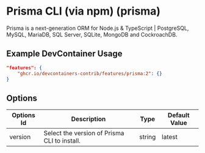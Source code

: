 
# Prisma CLI (via npm) (prisma)

Prisma is a next-generation ORM for Node.js & TypeScript | PostgreSQL, MySQL, MariaDB, SQL Server, SQLite, MongoDB and CockroachDB.

## Example DevContainer Usage

```json
"features": {
    "ghcr.io/devcontainers-contrib/features/prisma:2": {}
}
```

## Options

| Options Id | Description | Type | Default Value |
|-----|-----|-----|-----|
| version | Select the version of Prisma CLI to install. | string | latest |


